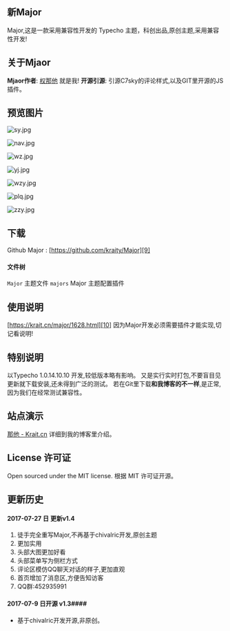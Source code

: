## 新Major ##

Major,这是一款采用兼容性开发的 Typecho 主题，科创出品,原创主题,采用兼容性开发!

## 关于Mjaor ##
**Mjaor作者**: [权那他][1] 就是我!
**开源引源**: 引源C7sky的评论样式,以及GIT里开源的JS插件。

## 预览图片 ##

![sy.jpg][2]

![nav.jpg][3]

![wz.jpg][4]

![yj.jpg][5]

![wzy.jpg][6]

![plq.jpg][7]

![zzy.jpg][8]

## 下载 ##
Github Major : [https://github.com/kraity/Major][9]

#### 文件树 #### 
`Major`  主题文件
`majors` Major 主题配置插件

## 使用说明 ##

[https://krait.cn/major/1628.html][10] 因为Major开发必须需要插件才能实现,切记看说明!

## 特别说明 ##
以Typecho 1.0.14.10.10 开发,较低版本略有影响。
又是实行实时打包,不要盲目见更新就下载安装,还未得到广泛的测试。
若在Git里下载**和我博客的不一样**,是正常,因为我们在经常测试兼容性。

## 站点演示 ##
[那他 - Krait.cn][11]
详细到我的博客里介绍。

## License 许可证 ##
Open sourced under the MIT license.
根据 MIT 许可证开源。

## 更新历史 ##

#### 2017-07-27 日 更新v1.4 ####
 1. 徒手完全重写Major,不再基于chivalric开发,原创主题
 2. 更加实用
 3. 头部大图更加好看
 4. 头部菜单写为侧栏方式
 5. 评论区模仿QQ聊天对话的样子,更加直观
 6. 首页增加了消息区,方便告知访客
 7. QQ群:452935991 

#### 2017-07-9 日开源 v1.3#### 

 - 基于chivalric开发开源,非原创。


  [1]: https://krait.cn
  [2]: https://krait.cn/usr/uploads/2017/07/3806734515.jpg
  [3]: https://krait.cn/usr/uploads/2017/07/2594699630.jpg
  [4]: https://krait.cn/usr/uploads/2017/07/2875955591.jpg
  [5]: https://krait.cn/usr/uploads/2017/07/3748259808.jpg
  [6]: https://krait.cn/usr/uploads/2017/07/2257984473.jpg
  [7]: https://krait.cn/usr/uploads/2017/07/1785828101.jpg
  [8]: https://krait.cn/usr/uploads/2017/07/3613092391.jpg
  [9]: https://krait.cn/d/major
  [10]: https://krait.cn/major/1628.html
  [11]: https://krait.cn
